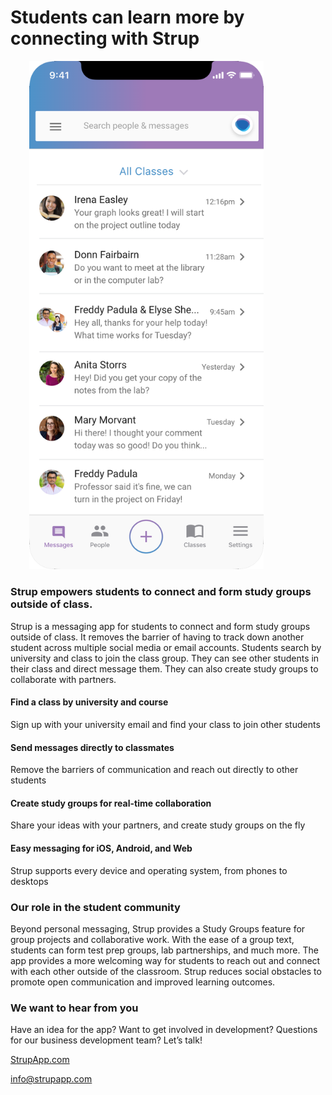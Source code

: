 # Students can learn more by connecting with Strup

<img src="images/strup-screenshot-1.png" width="375" style="align:right; padding-left: 30px;" />

### Strup empowers students to connect and form study groups outside of class.

Strup is a messaging app for students to connect and form study groups outside of class. It removes the barrier of having to track down another student across multiple social media or email accounts. Students search by university and class to join the class group. They can see other students in their class and direct message them. They can also create study groups to collaborate with partners.

#### Find a class by university and course
Sign up with your university email and find your class to join other students

#### Send messages directly to classmates
Remove the barriers of communication and reach out directly to other students

#### Create study groups for real-time collaboration
Share your ideas with your partners, and create study groups on the fly

#### Easy messaging for iOS, Android, and Web
Strup supports every device and operating system, from phones to desktops

### Our role in the student community
Beyond personal messaging, Strup provides a Study Groups feature for group projects and collaborative work. With the ease of a group text, students can form test prep groups, lab partnerships, and much more. The app provides a more welcoming way for students to reach out and connect with each other outside of the classroom. Strup reduces social obstacles to promote open communication and improved learning outcomes.

### We want to hear from you
Have an idea for the app? Want to get involved in development? Questions for our business development team? Let’s talk!

[StrupApp.com](https://strupapp.com)

info@strupapp.com
